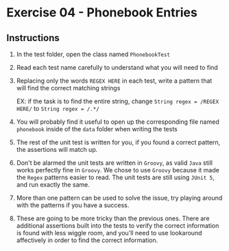 # Exercise 04 - Phonebook Entries

## Instructions
1. In the test folder, open the class named `PhonebookTest`
2. Read each test name carefully to understand what you will need to find
3. Replacing only the words `REGEX HERE` in each test, write a pattern that will find the correct matching strings

   EX: if the task is to find the entire string, change `String regex = /REGEX HERE/` to `String regex = /.*/`

4. You will probably find it useful to open up the corresponding file named `phonebook` inside of the `data` folder when writing the tests
5. The rest of the unit test is written for you, if you found a correct pattern, the assertions will match up.
5. Don't be alarmed the unit tests are written in `Groovy`, as valid `Java` still works perfectly fine in `Groovy`.  We chose to use `Groovy` because it made the `Regex` patterns easier to read.  The unit tests are still using `JUnit 5`, and run exactly the same.
6. More than one pattern can be used to solve the issue, try playing around with the patterns if you have a success.
7. These are going to be more tricky than the previous ones.  There are additional assertions built into the tests to verify the correct information is found with less wiggle room, and you'll need to use lookaround affectively in order to find the correct information.